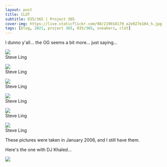 ```yaml
---
layout: post
title: CLOT
subtitle: 035/365 | Project 365
cover-img: https://live.staticflickr.com/98/219010179_a2e927e104_h.jpg
tags: [blog, 2021, project 365, 035/365, sneakers, clot]
---
```

I dunno y'all... the OG seems a bit more... just saying...
<div class="post-img-wrap">
 <img src="https://live.staticflickr.com/98/219010179_a2e927e104_h.jpg">
 <div class="watermark">
   Steve Ling
 </div>
 <div class="clearfix"></div>
</div>
<p></p>
<div class="post-img-wrap">
 <img src="https://live.staticflickr.com/44/174413471_80c3f41b84_h.jpg">
 <div class="watermark">
   Steve Ling
 </div>
 <div class="clearfix"></div>
</div>
<p></p>
<div class="post-img-wrap">
 <img src="https://live.staticflickr.com/58/174406914_8d4dc53baa_h.jpg">
 <div class="watermark">
   Steve Ling
 </div>
 <div class="clearfix"></div>
</div>
<p></p>
<div class="post-img-wrap">
 <img src="https://live.staticflickr.com/60/174401480_4ee44ba7a6_h.jpg">
 <div class="watermark">
   Steve Ling
 </div>
 <div class="clearfix"></div>
</div>
<p></p>
<div class="post-img-wrap">
 <img src="https://live.staticflickr.com/61/174406915_a983a080cb_h.jpg">
 <div class="watermark">
   Steve Ling
 </div>
 <div class="clearfix"></div>
</div>
<p></p>
<div class="post-img-wrap">
 <img src="https://live.staticflickr.com/59/176124516_412cfd15ac_h.jpg">
 <div class="watermark">
   Steve Ling
 </div>
 <div class="clearfix"></div>
</div>
<p></p>
These pictures were taken in January 2006, and I still have them. 

Here's the one with DJ Khaled...
<p class="post-img-wrap">
 <img src="https://image-cdn.hypb.st/https%3A%2F%2Fhypebeast.com%2Fimage%2F2021%2F02%2Fclot-nike-air-max-1-kiss-of-death-re-release-first-look-dj-khaled-info-1.jpg?q=90&w=1400&cbr=1&fit=max">
</p>
